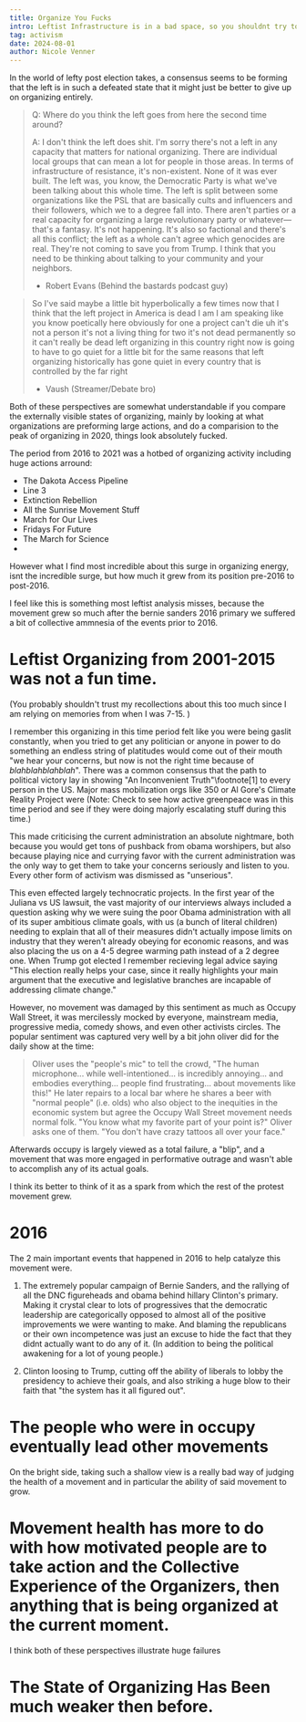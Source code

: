 ```yaml
---
title: Organize You Fucks
intro: Leftist Infrastructure is in a bad space, so you shouldnt try to fix it - Absolute Morons
tag: activism
date: 2024-08-01
author: Nicole Venner
---
```


In the world of lefty post election takes, a consensus seems to be forming that the left is in such a defeated state that it might just be better to give up on organizing entirely.

> Q: Where do you think the left goes from here the second time around?
>
> A: I don't think the left does shit. I'm sorry there's not a left in any capacity that matters for national organizing. There are individual local groups that can mean a lot for people in those areas. In terms of infrastructure of resistance, it's non-existent.
> None of it was ever built. The left was, you know, the Democratic Party is what we've been talking about this whole time. The left is split between some organizations like the PSL that are basically cults and influencers and their followers, which we to a degree fall into.
> There aren't parties or a real capacity for organizing a large revolutionary party or whatever—that's a fantasy. It's not happening. It's also so factional and there's all this conflict; the left as a whole can't agree which genocides are real. They're not coming to save you from Trump. I think that you need to be thinking about talking to your community and your neighbors.
>
> - Robert Evans (Behind the bastards podcast guy)

> So I've said maybe a little bit hyperbolically a few times now that I think that the left project in America
> is dead I am I am speaking like you know poetically here obviously for one a project can't die uh it's not a person
> it's not a living thing for two it's not dead permanently so it can't really be dead left organizing in this country
> right now is going to have to go quiet for a little bit for the same reasons that left organizing historically has gone quiet in every country that is controlled by the far right
>
> - Vaush (Streamer/Debate bro)

Both of these perspectives are somewhat understandable if you compare the externally visible states of organizing, mainly by looking at what organizations are preforming large actions, and do a comparision to the peak of organizing in 2020, things look absolutely fucked.

The period from 2016 to 2021 was a hotbed of organizing activity including huge actions arround:

- The Dakota Access Pipeline
- Line 3
- Extinction Rebellion
- All the Sunrise Movement Stuff
- March for Our Lives
- Fridays For Future
- The March for Science
-

However what I find most incredible about this surge in organizing energy, isnt the incredible surge, but how much it grew from its position pre-2016 to post-2016.

I feel like this is something most leftist analysis misses, because the movement grew so much after the bernie sanders 2016 primary we suffered a bit of collective ammnesia of the events prior to 2016.

# Leftist Organizing from 2001-2015 was not a fun time.

(You probably shouldn't trust my recollections about this too much since I am relying on memories from when I was 7-15. )

I remember this organizing in this time period felt like you were being gaslit constantly, when you tried to get any politician or anyone in power to do something an endless string of platitudes would come out of their mouth "we hear your concerns, but now is not the right time because of _blahblahblahblah_". There was a common consensus that the path to political victory lay in showing "An Inconvenient Truth"\footnote[1] to every person in the US. Major mass mobilization orgs like 350 or Al Gore's Climate Reality Project were (Note: Check to see how active greenpeace was in this time period and see if they were doing majorly escalating stuff during this time.)

This made criticising the current administration an absolute nightmare, both because you would get tons of pushback from obama worshipers, but also because playing nice and currying favor with the current administration was the only way to get them to take your concerns seriously and listen to you. Every other form of activism was dismissed as "unserious".

This even effected largely technocratic projects. In the first year of the Juliana vs US lawsuit, the vast majority of our interviews always included a question asking why we were suing the poor Obama administration with all of its super ambitious climate goals, with us (a bunch of literal children) needing to explain that all of their measures didn't actually impose limits on industry that they weren't already obeying for economic reasons, and was also placing the us on a 4-5 degree warming path instead of a 2 degree one. When Trump got elected I remember recieving legal advice saying "This election really helps your case, since it really highlights your main argument that the executive and legislative branches are incapable of addressing climate change."

However, no movement was damaged by this sentiment as much as Occupy Wall Street, it was mercilessly mocked by everyone, mainstream media, progressive media, comedy shows, and even other activists circles. The popular sentiment was captured very well by a bit john oliver did for the daily show at the time:

> Oliver uses the "people's mic" to tell the crowd, "The human microphone... while well-intentioned... is incredibly annoying... and embodies everything... people find frustrating... about movements like this!" He later repairs to a local bar where he shares a beer with "normal people" (i.e. olds) who also object to the inequities in the economic system but agree the Occupy Wall Street movement needs normal folk. "You know what my favorite part of your point is?" Oliver asks one of them. "You don't have crazy tattoos all over your face."

Afterwards occupy is largely viewed as a total failure, a "blip", and a movement that was more engaged in performative outrage and wasn't able to accomplish any of its actual goals.

I think its better to think of it as a spark from which the rest of the protest movement grew.

# 2016

The 2 main important events that happened in 2016 to help catalyze this movement were.

1. The extremely popular campaign of Bernie Sanders, and the rallying of all the DNC figureheads and obama behind hillary Clinton's primary. Making it crystal clear to lots of progressives that the democratic leadership are categorically opposed to almost all of the positive improvements we were wanting to make. And blaming the republicans or their own incompetence was just an excuse to hide the fact that they didnt actually want to do any of it. (In addition to being the political awakening for a lot of young people.)

2. Clinton loosing to Trump, cutting off the ability of liberals to lobby the presidency to achieve their goals, and also striking a huge blow to their faith that "the system has it all figured out".

# The people who were in occupy eventually lead other movements

On the bright side, taking such a shallow view is a really bad way of judging the health of a movement and in particular the ability of said movement to grow.

# Movement health has more to do with how motivated people are to take action and the Collective Experience of the Organizers, then anything that is being organized at the current moment.

I think both of these perspectives illustrate huge failures

# The State of Organizing Has Been much weaker then before.

[^1]: Or alternatively its much better cousin, "Chasing Ice", or even propoganda films like bill mckibbens
